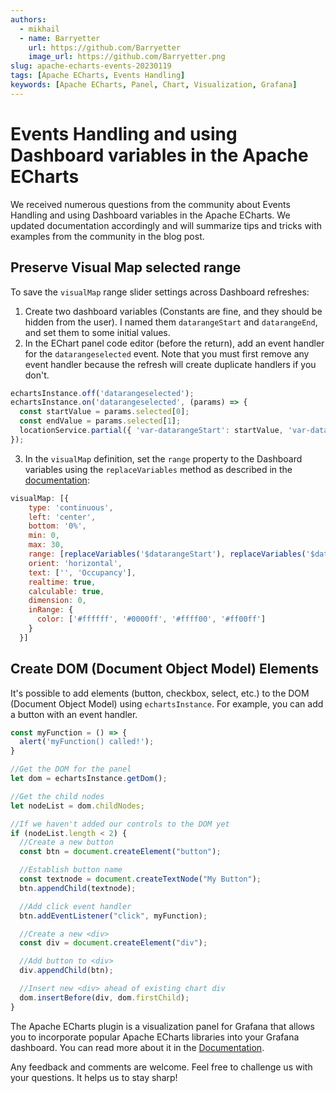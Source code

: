 ```yaml
---
authors:
  - mikhail
  - name: Barryetter
    url: https://github.com/Barryetter
    image_url: https://github.com/Barryetter.png
slug: apache-echarts-events-20230119
tags: [Apache ECharts, Events Handling]
keywords: [Apache ECharts, Panel, Chart, Visualization, Grafana]
---
```


# Events Handling and using Dashboard variables in the Apache ECharts

We received numerous questions from the community about Events Handling and using Dashboard variables in the Apache ECharts. We updated documentation accordingly and will summarize tips and tricks with examples from the community in the blog post.

<!--truncate-->

## Preserve Visual Map selected range

To save the `visualMap` range slider settings across Dashboard refreshes:

1. Create two dashboard variables (Constants are fine, and they should be hidden from the user). I named them `datarangeStart` and `datarangeEnd`, and set them to some initial values.
2. In the EChart panel code editor (before the return), add an event handler for the `datarangeselected` event. Note that you must first remove any event handler because the refresh will create duplicate handlers if you don't.

```js
echartsInstance.off('datarangeselected');
echartsInstance.on('datarangeselected', (params) => {
  const startValue = params.selected[0];
  const endValue = params.selected[1];
  locationService.partial({ 'var-datarangeStart': startValue, 'var-datarangeEnd': endValue }, true);
});
```

3. In the `visualMap` definition, set the `range` property to the Dashboard variables using the `replaceVariables` method as described in the [documentation](/plugins/volkovlabs-echarts-panel/variables):

```js
visualMap: [{
    type: 'continuous',
    left: 'center',
    bottom: '0%',
    min: 0,
    max: 30,
    range: [replaceVariables('$datarangeStart'), replaceVariables('$datarangeEnd')],
    orient: 'horizontal',
    text: ['', 'Occupancy'],
    realtime: true,
    calculable: true,
    dimension: 0,
    inRange: {
      color: ['#ffffff', '#0000ff', '#ffff00', '#ff00ff']
    }
  }]
```

## Create DOM (Document Object Model) Elements

It's possible to add elements (button, checkbox, select, etc.) to the DOM (Document Object Model) using `echartsInstance`. For example, you can add a button with an event handler.

```javascript
const myFunction = () => {
  alert('myFunction() called!');
}

//Get the DOM for the panel
let dom = echartsInstance.getDom();

//Get the child nodes
let nodeList = dom.childNodes;

//If we haven't added our controls to the DOM yet
if (nodeList.length < 2) {
  //Create a new button
  const btn = document.createElement("button");

  //Establish button name
  const textnode = document.createTextNode("My Button");
  btn.appendChild(textnode);

  //Add click event handler
  btn.addEventListener("click", myFunction);

  //Create a new <div>
  const div = document.createElement("div");

  //Add button to <div>
  div.appendChild(btn);

  //Insert new <div> ahead of existing chart div
  dom.insertBefore(div, dom.firstChild);
}
```

The Apache ECharts plugin is a visualization panel for Grafana that allows you to incorporate popular Apache ECharts libraries into your Grafana dashboard. You can read more about it in the [Documentation](/plugins/volkovlabs-echarts-panel).

Any feedback and comments are welcome. Feel free to challenge us with your questions. It helps us to stay sharp!
